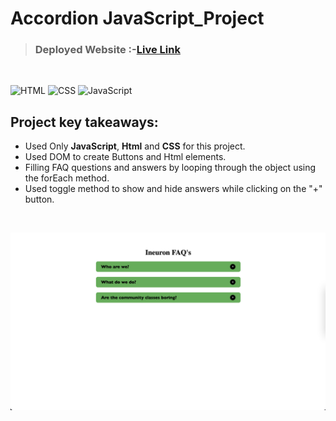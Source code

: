 # Accordion JavaScript_Project

> ### **Deployed Website** :-[Live Link](https://accordion-jsp.netlify.app/)
<br>

![HTML](https://img.shields.io/badge/Html-5-E34F26?style=for-the-badge&logo=HTML5)
![CSS](https://img.shields.io/badge/Css-3-06B6D4?style=for-the-badge&logo=css3)
![JavaScript](https://img.shields.io/badge/JavaScript-ES6-F7DF1E?style=for-the-badge&logo=JavaScript)

## Project key takeaways:

  - Used Only **JavaScript**, **Html** and **CSS** for this project.
  - Used DOM to create Buttons and Html elements. 
  - Filling FAQ questions and answers by looping through the object using the forEach method.
 - Used toggle method to show and hide answers while clicking on the "+" button.

  <br>

![Project-Image](./Image/Project_1.png)

<br>

